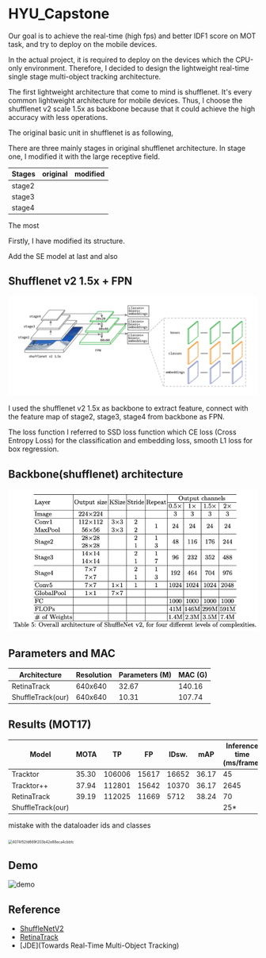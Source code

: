 # HYU_Capstone

Our goal is to achieve the real-time (high fps) and better IDF1 score on MOT task, and try to deploy on the mobile devices.

In the actual project, it is required to deploy on the devices which the CPU-only environment. Therefore, I decided to design the lightweight real-time single stage multi-object tracking architecture.

The first lightweight architecture that come to mind is shufflenet. It's every common lightweight architecture for mobile devices. Thus, I choose the shufflenet v2 scale 1.5x as backbone because that it could achieve the high accuracy with less operations.



The original basic unit in shufflenet is as following, 









There are three mainly stages in original shufflenet architecture. In stage one, I modified it with the large receptive field. 

| Stages | original | modified |
| ------ | -------- | -------- |
| stage2 |          |          |
| stage3 |          |          |
| stage4 |          |          |

The most 



Firstly, I have modified its structure. 



Add the SE model at last and also 






## Shufflenet v2 1.5x + FPN

![architecture](images/architecture.png)





I used the shufflenet v2 1.5x as backbone to extract feature, connect with the feature map of stage2, stage3, stage4 from backbone as FPN. 

The loss function I referred to SSD loss function which CE loss (Cross Entropy Loss) for the classification and embedding loss, smooth L1 loss for box regression.







## Backbone(shufflenet) architecture

![network structure](images/shufflenet_v2.png)



## Parameters and MAC

| Architecture      | Resolution | Parameters (M) | MAC (G) |
| ----------------- | ---------- | -------------- | ------- |
| RetinaTrack       | 640x640    | 32.67          | 140.16  |
| ShuffleTrack(our) | 640x640    | 10.31          | 107.74  |



## Results (MOT17)

| Model             |MOTA|TP|FP|IDsw.|mAP|Inference time (ms/frame)|
| ----------------- | ----- | ----- |------| ----- | ----- |---|
| Tracktor          |35.30|106006|15617|16652|36.17|45|
| Tracktor++        |37.94|112801|15642|10370|36.17|2645|
| RetinaTrack       |39.19|112025|11669|5712|38.24|70|
| ShuffleTrack(our) |       |       | | | |25*|

mistake with the dataloader ids and classes

<img src="C:\Users\go\AppData\Local\Temp\WeChat Files\4074f52fd669f203b42e88eca4cbbfc.jpg" alt="4074f52fd669f203b42e88eca4cbbfc" style="zoom:50%;" />

## Demo

![demo](backup/images/demo.gif)

## Reference

* [ShuffleNetV2](docs/shuffleNetV2.pdf)
* [RetinaTrack](docs/RetinaTrack.pdf)
* [JDE](Towards Real-Time Multi-Object Tracking)
